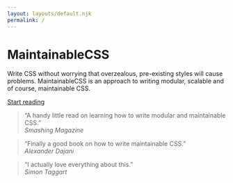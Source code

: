 ```yaml
---
layout: layouts/default.njk
permalink: /
---
```


# MaintainableCSS

Write CSS without worrying that overzealous, pre-existing styles will cause problems. MaintainableCSS is an approach to writing modular, scalable and of course, maintainable CSS.

<div><a class="primaryLinkButton" href="/chapters/introduction/">Start reading</a></div>

> &ldquo;A handy little read on learning how to write modular and maintainable CSS.&rdquo;
<br><cite>Smashing Magazine</cite>

> &ldquo;Finally a good book on how to write maintainable CSS.&rdquo;
<br><cite>Alexander Dajani</cite>

> &ldquo;I actually love everything about this.&rdquo;
<br><cite>Simon Taggart</cite>
